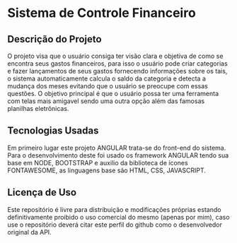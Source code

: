 # Sistema de Controle Financeiro

## Descrição do Projeto
O projeto visa que o usuário consiga ter visão clara e objetiva de como se encontra seus gastos financeiros, para isso o usuário pode criar categorias e fazer lançamentos de seus gastos fornecendo informações sobre os tais, o sistema automaticamente calcula o saldo da categoria e detecta a mudança dos meses evitando que o usuário se preocupe com essas questões. O objetivo principal é que o usuário possa ter uma ferramenta com telas mais amigavel sendo uma outra opção além das famosas planilhas eletrônicas.

## Tecnologias Usadas
Em primeiro lugar este projeto ANGULAR trata-se do front-end do sistema. Para o desenvolvimento deste foi usado os framework ANGULAR tendo sua base em NODE, BOOTSTRAP e auxilio da biblioteca de ícones FONTAWESOME, as linguagens base são HTML, CSS, JAVASCRIPT.

## Licença de Uso
Este repositório é livre para distribuição e modificações próprias estando definitivamente proibido o uso comercial do mesmo (apenas por mim), caso use o repositório deverá citar este perfil do github como o desenvolvedor original da API.
